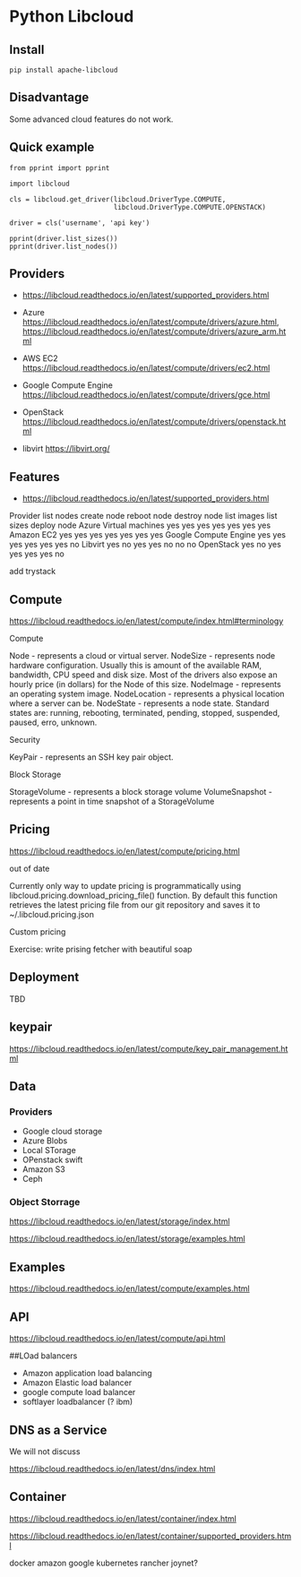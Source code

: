 # Python Libcloud

## Install

    pip install apache-libcloud


## Disadvantage

Some advanced cloud features do not work.

## Quick example

    from pprint import pprint

    import libcloud

    cls = libcloud.get_driver(libcloud.DriverType.COMPUTE,
                              libcloud.DriverType.COMPUTE.OPENSTACK)

    driver = cls('username', 'api key')

    pprint(driver.list_sizes())
    pprint(driver.list_nodes())

## Providers

* https://libcloud.readthedocs.io/en/latest/supported_providers.html

* Azure https://libcloud.readthedocs.io/en/latest/compute/drivers/azure.html, https://libcloud.readthedocs.io/en/latest/compute/drivers/azure_arm.html
* AWS EC2 https://libcloud.readthedocs.io/en/latest/compute/drivers/ec2.html
* Google Compute Engine https://libcloud.readthedocs.io/en/latest/compute/drivers/gce.html
* OpenStack https://libcloud.readthedocs.io/en/latest/compute/drivers/openstack.html
* libvirt https://libvirt.org/

## Features

* https://libcloud.readthedocs.io/en/latest/supported_providers.html

Provider	list nodes	create node	reboot node	destroy node	list images	list sizes	deploy node
Azure Virtual machines	yes	yes	yes	yes	yes	yes	yes
Amazon EC2	yes	yes	yes	yes	yes	yes	yes
Google Compute Engine	yes	yes	yes	yes	yes	yes	no
Libvirt	yes	no	yes	yes	no	no	no
OpenStack	yes	no	yes	yes	yes	yes	no

add trystack

## Compute

https://libcloud.readthedocs.io/en/latest/compute/index.html#terminology

Compute

Node - represents a cloud or virtual server.
NodeSize - represents node hardware configuration. Usually this is amount of the available RAM, bandwidth, CPU speed and disk size. Most of the drivers also expose an hourly price (in dollars) for the Node of this size.
NodeImage - represents an operating system image.
NodeLocation - represents a physical location where a server can be.
NodeState - represents a node state. Standard states are: running, rebooting, terminated, pending, stopped, suspended, paused, erro, unknown.

Security

KeyPair - represents an SSH key pair object.

Block Storage

StorageVolume - represents a block storage volume
VolumeSnapshot - represents a point in time snapshot of a StorageVolume


## Pricing

https://libcloud.readthedocs.io/en/latest/compute/pricing.html

out of date

Currently only way to update pricing is programmatically using libcloud.pricing.download_pricing_file() function. By default this function retrieves the latest pricing file from our git repository and saves it to ~/.libcloud.pricing.json

Custom pricing

Exercise: write prising fetcher with beautiful soap


## Deployment

TBD


## keypair

https://libcloud.readthedocs.io/en/latest/compute/key_pair_management.html

## Data

### Providers

* Google cloud storage
* Azure Blobs
* Local STorage
* OPenstack swift
* Amazon S3
* Ceph


### Object Storrage

https://libcloud.readthedocs.io/en/latest/storage/index.html

https://libcloud.readthedocs.io/en/latest/storage/examples.html

## Examples

https://libcloud.readthedocs.io/en/latest/compute/examples.html

## API

https://libcloud.readthedocs.io/en/latest/compute/api.html

##LOad balancers

* Amazon application load balancing
* Amazon Elastic load balancer
* google compute load balancer
* softlayer loadbalancer (? ibm)

## DNS as a Service

We will not discuss

https://libcloud.readthedocs.io/en/latest/dns/index.html

## Container

https://libcloud.readthedocs.io/en/latest/container/index.html

https://libcloud.readthedocs.io/en/latest/container/supported_providers.html

docker
amazon
google
kubernetes
rancher
joynet?
